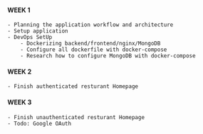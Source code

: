 #### WEEK 1

    - Planning the application workflow and architecture
    - Setup application
    - DevOps SetUp
        - Dockerizing backend/frontend/nginx/MongoDB
        - Configure all dockerfile with docker-compose
        - Research how to configure MongoDB with docker-compose

#### WEEK 2

    - Finish authenticated resturant Homepage

#### WEEK 3

    - Finish unauthenticated resturant Homepage
    - Todo: Google OAuth
